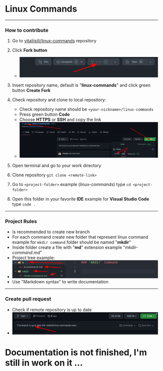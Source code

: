 # Linux Commands

* * *

### How to contribute

1. Go to [vitaliisili/linux-commands](https://github.com/vitaliisili/linux-commands) repository
2. Click **Fork button**
   - ![Fork button](src/images/1.png)
3. Insert repository name, default is "**linux-commands**" and click green button **Create Fork**
4. Check repository and clone to local repository:
   - Check repository name should be `<your-nickname>/linux-commands`
   - Press green button **Code**
   - Choose **HTTPS** or **SSH** and copy the link
   - ![git repo](src/images/2.png)

5. Open terminal and go to your work directory
6. Clone repository `git clone <remote-link>`
7. Go to `<project-folder>` example (*linux-commands*) type `cd <project-folder>`
8. Open this folder in your favorite **IDE** example for **Visual Studio Code** type `code .`

* * *
### Project Rules

- Is recommended to create new branch
- For each command create new folder that represent linux command example for `mkdir command` folder should be named "**mkdir**"
- Inside folder create a file with "**md**" extension example "*mkdir-command.md*"
- Project tree example:
- ![project-ree](src/images/3.png)
- Use "Markdown syntax" to write documentation

* * *

### Create pull request
- Check if remote repository is up to date
- ![check-repository](src/images/4.png)

# Documentation is not finished, I'm still in work on it ...